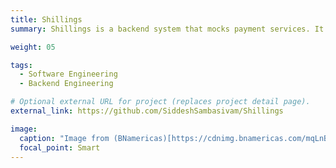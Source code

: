 ```yaml
---
title: Shillings
summary: Shillings is a backend system that mocks payment services. It provides a suite of APIs that can be used for user authentication, payment, and other services.

weight: 05

tags:
  - Software Engineering
  - Backend Engineering

# Optional external URL for project (replaces project detail page).
external_link: https://github.com/SiddeshSambasivam/Shillings

image:
  caption: "Image from (BNamericas)[https://cdnimg.bnamericas.com/mqLnBItzwiWcVKlDASXnThHmJQkwcRmhrlZpZagcNvBeIbQZOBnvNviIrWdAzzKA.jpg]"
  focal_point: Smart
---
```

